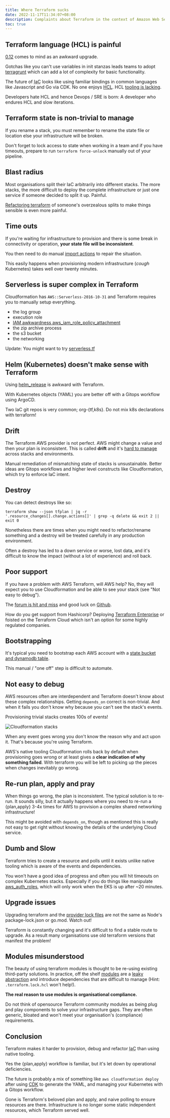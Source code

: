 ```yaml
---
title: Where Terraform sucks
date: 2022-11-17T11:34:07+08:00
description: Complaints about Terraform in the context of Amazon Web Services
toc: true
---
```


## Terraform language (HCL) is painful

[0.12](https://www.hashicorp.com/blog/announcing-terraform-0-12) comes to mind as an awkward upgrade.

Gotchas like you can't use variables in init stanzas leads teams to
adopt [terragrunt](https://terragrunt.gruntwork.io/) which can add a lot of
complexity for basic functionality.

The future of <abbr title="Infrastruture as Code">IaC</abbr> looks like using
familiar bindings in common languages like Javascript and Go via CDK. No one
enjoys [HCL](https://github.com/hashicorp/hcl/blob/main/hclsyntax/spec.md). HCL
[tooling is
lacking](https://stackoverflow.com/questions/74124530/how-do-i-rewrite-terraform-hcl-without-regex).

Developers hate HCL and hence Devops / SRE is born: A developer who endures HCL
and slow iterations.

## Terraform state is non-trivial to manage

If you rename a stack, you must remember to rename the state file or location
else your infrastructure will be broken.

Don't forget to lock access to state when working in a team and if you have
timeouts, prepare to run `terraform force-unlock` manually out of your pipeline.

## Blast radius

Most organisations split their IaC arbitrarily into different stacks. The more
stacks, the more difficult to deploy the complete infrastructure or just one
service if someone decided to split it up. Painful.

[Refactoring
terraform](https://developer.hashicorp.com/terraform/language/modules/develop/refactoring)
of someone's overzealous splits to make things sensible is even more painful.

## Time outs

If you're waiting for infrastructure to provision and there is some break in
connectivity or operation, **your state file will be inconsistent**.

You then need to do manual [import actions](/tips/cloud/2022/Terraform-Import/)
to repair the situation.

This easily happens when provisioning modern infrastructure (_cough_
Kubernetes) takes well over twenty minutes.

## Serverless is super complex in Terraform

Cloudformation has `AWS::Serverless-2016-10-31` and Terraform requires you to
manually setup everything.

- the log group
- execution role
- [IAM awkwardness aws_iam_role_policy_attachment](/tips/cloud/2022/Terraform-a-role/)
- the zip archive process
- the s3 bucket
- the networking

Update: You might want to try [serverless.tf](https://www.reddit.com/r/Terraform/comments/yxmmdf/where_terraform_sucks/iwq4z7y/)

## Helm (Kubernetes) doesn't make sense with Terraform

Using [helm_release](https://registry.terraform.io/providers/hashicorp/helm/latest/docs/resources/release) is awkward with Terraform.

With Kubernetes objects (YAML) you are better off with a Gitops workflow using
ArgoCD.

Two IaC git repos is very common; org-{tf,k8s}. Do not mix k8s declarations with terraform!

## Drift

The Terraform AWS provider is not perfect. AWS might change a value and then
your plan is inconsistent. This is called **drift** and it's [hard to manage](https://www.youtube.com/watch?v=Jh3pjr0uqWc) across stacks and environments.

Manual remediation of mismatching state of stacks is unsustainable. Better ideas are Gitops workflows and higher level constructs like Cloudformation, which try to enforce IaC intent.

## Destroy

You can detect destroys like so:

    terraform show --json tfplan | jq -r '.resource_changes[].change.actions[]' | grep -q delete && exit 2 || exit 0

Nonetheless there are times when you might need to refactor/rename something and
a destroy will be treated carefully in any production environment.

Often a destroy has led to a down service or worse, lost data, and it's
difficult to know the impact (without a lot of experience) and roll back.

## Poor support

If you have a problem with AWS Terraform, will AWS help? No, they will expect
you to use Cloudformation and be able to see your stack (see "Not easy to debug").

The [forum is hit and miss](https://discuss.hashicorp.com/) and good luck on [Github](https://github.com/hashicorp/terraform-provider-aws/issues).

How do you get support from Hashicorp? Deploying [Terraform Enterprise](https://developer.hashicorp.com/terraform/enterprise) or foisted on the Terraform Cloud which isn't an option for some highly regulated companies.

## Bootstrapping

It's typical you need to bootstrap each AWS account with a [state bucket and
dynamodb table](https://gist.github.com/4fa171067e0b9ec909afba29a56ede6a).

This manual / "one off" step is difficult to automate.

## Not easy to debug

AWS resources often are interdependent and Terraform doesn't know about these
complex relationships. Getting `depends_on` correct is non-trivial. And when it
fails you don't know why because you can't see the stack's events.

Provisioning trivial stacks creates 100s of events!

<img src="https://i.imgur.com/wbV3q5J.png" alt="Cloudformation stacks">

When any event goes wrong you don't know the reason why and act upon it. That's
because you're using Terraform.

AWS's native tooling Cloudformation rolls back by default when provisioning goes
wrong or at least gives a **clear indication of why something failed**. With terraform you will be left to picking up the pieces when changes
inevitably go wrong.

## Re-run plan, apply and pray

When things go wrong, the plan is inconsistent. The typical solution is to
re-run. It sounds silly, but it actually happens where you need to re-run a
{plan,apply} 3-4x times for AWS to provision a complex shared networking
infrastructure!

This might be avoided with `depends_on`, though as mentioned this is really not
easy to get right without knowing the details of the underlying Cloud service.

## Dumb and Slow

Terraform tries to create a resource and polls until it exists unlike native
tooling which is aware of the events and dependencies.

You won't have a good idea of progress and often you will hit timeouts on
complex Kubernetes stacks. Especially if you do things like manipulate
[aws_auth_roles](https://registry.terraform.io/modules/terraform-aws-modules/eks/aws/latest),
which will only work when the EKS is up after ~20 minutes.

## Upgrade issues

Upgrading terraform and the [provider lock
files](https://stackoverflow.com/questions/73970738/terraform-does-not-match-any-of-the-checksums-recorded-in-the-dependency-lock-fi)
are not the same as Node's package-lock.json or go.mod. Watch out!

Terraform is constantly changing and it's difficult to find a stable route to
upgrade. As a result many organisations use old terraform versions that manifest the
problem!

## Modules misunderstood

The beauty of using terraform modules is thought to be re-using existing
third-party solutions. In practice, off the shelf
[modules](https://registry.terraform.io/) are a [leaky
abstraction](https://en.wikipedia.org/wiki/Leaky_abstraction) and introduce
dependencies that are difficult to manage (Hint: `.terraform.lock.hcl` won't help!).

**The real reason to use modules is organisational compliance.**

Do not think of opensource Terraform community modules as being plug and play
components to solve your infrastructure gaps. They are often generic, bloated
and won't meet your organisation's (compliance) requirements.

## Conclusion

Terraform makes it harder to provision, debug and refactor <abbr
title="Infrastruture as Code">IaC</abbr> than using native tooling.

Yes the {plan,apply} workflow is familiar, but it's let down by operational
deficiencies.

The future is probably a mix of something like `aws cloudformation deploy`
after using [CDK](https://aws.amazon.com/cdk/) to generate the YAML, and
managing your Kubernetes with a Gitops workflow.

Gone is Terraform's beloved plan and apply, and naive polling to ensure
resources are there. Infrastructure is no longer some static
independent resources, which Terraform served well.
